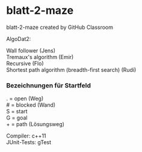 # blatt-2-maze
blatt-2-maze created by GitHub Classroom

  
AlgoDat2:  

Wall follower (Jens)  
Tremaux's algorithm (Emir)  
Recursive (Flo)  
Shortest path algorithm (breadth-first search) (Rudi)  


### Bezeichnungen für Startfeld
. = open (Weg)  
\# = blocked (Wand)  
S = start  
G = goal  
\+ = path (Lösungsweg)  

Compiler: c++11  
JUnit-Tests: gTest
